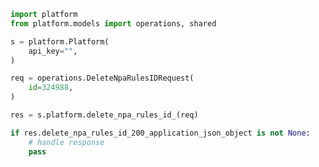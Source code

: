 <!-- Start SDK Example Usage -->


```python
import platform
from platform.models import operations, shared

s = platform.Platform(
    api_key="",
)

req = operations.DeleteNpaRulesIDRequest(
    id=324988,
)

res = s.platform.delete_npa_rules_id_(req)

if res.delete_npa_rules_id_200_application_json_object is not None:
    # handle response
    pass
```
<!-- End SDK Example Usage -->